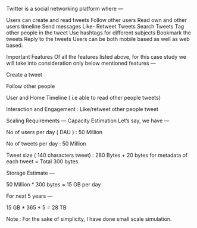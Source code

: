 Twitter is a social networking platform where —

Users can create and read tweets
Follow other users
Read own and other users timeline
Send messages
Like- Retweet Tweets
Search Tweets
Tag other people in the tweet
Use hashtags for different subjects
Bookmark the tweets
Reply to the tweets
Users can be both mobile based as well as web based.

Important Features
Of all the features listed above, for this case study we will take into consideration only below mentioned features —

Create a tweet

Follow other people

User and Home Timeline ( i.e able to read other people tweets)

Interaction and Engagement : Like/retweet other people tweet

Scaling Requirements — Capacity Estimation
Let’s say, we have —

No of users per day ( DAU ) : 50 Million

No of tweets per day : 50 Million

Tweet size ( 140 characters tweet) : 280 Bytes + 20 bytes for metadata of each tweet = Total 300 bytes

Storage Estimate —

50 Million * 300 bytes = 15 GB per day

For next 5 years —

15 GB * 365 * 5 = 28 TB

Note : For the sake of simplicity, I have done small scale simulation.
